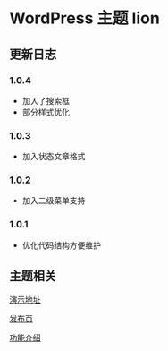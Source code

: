 # WordPress 主题 lion


## 更新日志

### 1.0.4

+ 加入了搜索框
+ 部分样式优化

### 1.0.3

+ 加入状态文章格式

### 1.0.2

+ 加入二级菜单支持

### 1.0.1
+ 优化代码结构方便维护

## 主题相关
[演示地址](http://preview.fatesinger.com/?theme=Lion)

[发布页](http://fatesinger.com/76846)

[功能介绍](http://wpista.com/themes/lion.html)